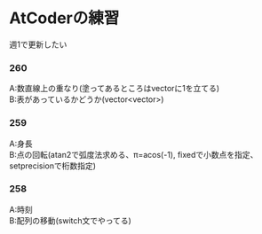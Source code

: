 # AtCoderの練習

週1で更新したい

### 260  
A:数直線上の重なり(塗ってあるところはvectorに1を立てる)  
B:表があっているかどうか(vector<vector<char>>)  
 
### 259  
A:身長  
B:点の回転(atan2で弧度法求める、π=acos(-1), fixedで小数点を指定、setprecisionで桁数指定)  

### 258  
A:時刻  
B:配列の移動(switch文でやってる)
